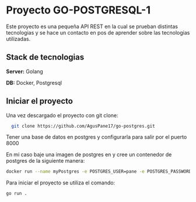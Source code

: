 
# Proyecto GO-POSTGRESQL-1

Este proyecto es una pequeña API REST en la cual se prueban distintas tecnologias y se hace un contacto en pos de aprender sobre las tecnologias utilizadas. 


## Stack de tecnologias

**Server:** Golang

**DB:** Docker, Postgresql
## Iniciar el proyecto

Una vez descargado el proyecto con git clone:

```bash
  git clone https://github.com/AgusPane17/go-postgres.git
```

Tener una base de datos en postgres y configurarla para salir por el puerto 8000

En mi caso baje una imagen de postgres en y cree un contenedor de postgres de la siguiente manera:

```bash
docker run --name myPostgres -e POSTGRES_USER=pane -e POSTGRES_PASSWORD=1234 -e POSTGRES_DB=panedb -p 8000:5432 -d postgres
```

Para iniciar el proyecto se utiliza el comando:

```bash
go run .
```